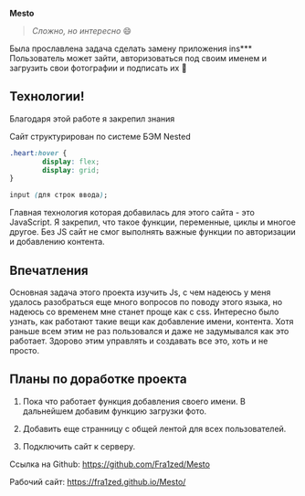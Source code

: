 __Mesto__
> *Сложно, но интересно* :smile: 

Была прославлена задача сделать замену приложения ins*** Пользователь может зайти, авторизоваться под своим именем и загрузить свои фотографии и подписать их :purple_heart:

## Технологии! 
Благодаря этой работе я закрепил знания 

Сайт структурирован по системе БЭМ Nested

```css
.heart:hover {
        display: flex;
        display: grid;
}

input (для строк ввода);
```
Главная технология которая добавилась для этого сайта - это JavaScript. Я закрепил, что такое функции, переменные, циклы и многое другое. Без JS сайт не смог выполнять важные функции по авторизации и добавлению контента. 

## Впечатления
Основная задача этого проекта изучить Js, с чем надеюсь у меня удалось разобраться еще много вопросов по поводу этого языка, но надеюсь со временем мне станет проще как с css. Интересно было узнать, как работают такие вещи как добавление имени, контента. Хотя раньше всем этим не раз пользовался и даже не задумывался как это работает. Здорово этим управлять и создавать все это, хоть и не просто. 

## Планы по доработке проекта

1. Пока что работает функция добавления своего имени. В дальнейшем добавим функцию загрузки фото. 

2. Добавить еще странницу с общей лентой для всех пользователей. 
3. Подключить сайт к серверу.

Ссылка на Github: https://github.com/Fra1zed/Mesto

Рабочий сайт: https://fra1zed.github.io/Mesto/



